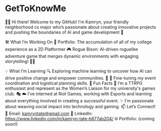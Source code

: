 # GetToKnowMe

👋🏾 Hi there! Welcome to my GitHub!
I'm Kamryn, your friendly neighborhood cs major who’s passionate about creating innovative projects and pushing the boundaries of AI and game development 🌟

🛠️ What I’m Working On
🚀 Portfolio: The accumulation of all of my college experience as a 2D Platformer
🎮 Rogue Bison: AI-driven roguelike adventure game that merges dynamic environments with engaging storytelling! 🐂💥

💡 What I’m Learning
🔍 Exploring machine learning to uncover how AI can drive positive change and empower communities. 🤖
💼 Fine-tuning my event coordination and logistical planning skills.
🌈 Fun Facts
🎲 I’m a TTRPG enthusiast and represent as the Women’s Liaison for my university's games club. 🎭
☁️ I’ve interned at Riot Games, working with Esports and learning about everything involved in creating a successful event.
✨ I'm passionate about weaving social impact into technology and gaming.
📫 Let’s Connect!
📧 Email: kamryntate@gmail.com
💼 LinkedIn: https://www.linkedin.com/in/kamryn-tate-b677ab204/
🌐 Portfolio: (coming soon!)
